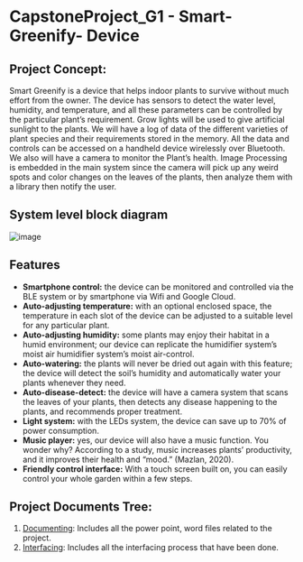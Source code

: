 # CapstoneProject_G1 - Smart-Greenify- Device

## Project Concept: 

Smart Greenify is a device that helps indoor plants to survive without much effort from the owner. 
The device has sensors to detect the water level, humidity, and temperature, and all these parameters can be controlled by the particular plant’s requirement. Grow lights will be used to give artificial sunlight to the plants. We will have a log of data of the different varieties of plant species and their requirements stored in the memory. All the data and controls can be accessed on a handheld device wirelessly over Bluetooth. We also will have a camera to monitor the Plant’s health.
Image Processing is embedded in the main system since the camera will pick up any weird spots and color changes on the leaves of the plants, then analyze them with a library then notify the user.

## System level block diagram

![image](https://github.com/vyhoangquocnguyen/CapstoneProject_G1/blob/main/Documentation/Supported%20Documents/images/Systemblockdiagram.png?raw=true)

## Features
- **Smartphone control:** the device can be monitored and controlled via the BLE system or by smartphone via Wifi and Google Cloud.
- **Auto-adjusting temperature:** with an optional enclosed space, the temperature in each slot of the device can be adjusted to a suitable level for any particular plant.
- **Auto-adjusting humidity:** some plants may enjoy their habitat in a humid environment; our device can replicate the humidifier system’s moist air humidifier system’s moist air-control.  
- **Auto-watering:** the plants will never be dried out again with this feature; the device will detect the soil’s humidity and automatically water your plants whenever they need.
- **Auto-disease-detect:** the device will have a camera system that scans the leaves of your plants, then detects any disease happening to the plants, and recommends proper treatment.
- **Light system:** with the LEDs system, the device can save up to 70% of power consumption. 
- **Music player:** yes, our device will also have a music function. You wonder why? According to a study, music increases plants’ productivity, and it improves their health and “mood.” (Mazlan, 2020).
- **Friendly control interface:** With a touch screen built on, you can easily control your whole garden within a few steps.

## Project Documents Tree:
1. [Documenting](https://github.com/vyhoangquocnguyen/CapstoneProject_G1/tree/main/Documentation): Includes all the power point, word files related to the project.
2. [Interfacing](https://github.com/vyhoangquocnguyen/CapstoneProject_G1/tree/main/Interfacing): Includes all the interfacing process that have been done.
